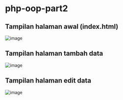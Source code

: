 ﻿# php-oop-part2

## Tampilan halaman awal (index.html)
![image](https://user-images.githubusercontent.com/92351638/199311570-a9339b43-ccad-4b00-a413-f2117d41955e.png)

## Tampilan halaman tambah data
![image](https://user-images.githubusercontent.com/92351638/199311700-42c2ec4f-ec6f-4e65-801b-a1698830d0ad.png)

## Tampilan halaman edit data
![image](https://user-images.githubusercontent.com/92351638/199311834-7c4669dd-09ed-412f-868d-fcd7aad3c6a9.png)
